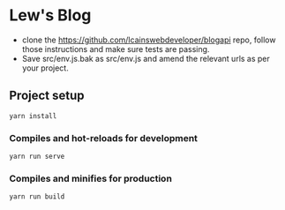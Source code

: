 # Lew's Blog

- clone the https://github.com/lcainswebdeveloper/blogapi repo, follow those instructions and make sure tests are passing.
- Save src/env.js.bak as src/env.js and amend the relevant urls as per your project.

## Project setup
```
yarn install
```

### Compiles and hot-reloads for development
```
yarn run serve
```

### Compiles and minifies for production
```
yarn run build
```

